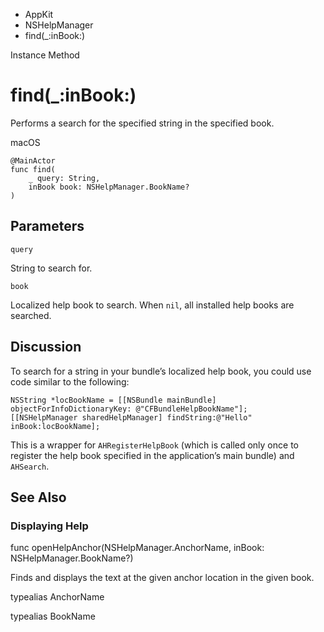 

- AppKit
- NSHelpManager
-  find(\_:inBook:) 

Instance Method

# find(\_:inBook:)

Performs a search for the specified string in the specified book.

macOS

``` source
@MainActor
func find(
    _ query: String,
    inBook book: NSHelpManager.BookName?
)
```

## Parameters 

`query`  

String to search for.

`book`  

Localized help book to search. When `nil`, all installed help books are searched.

## Discussion

To search for a string in your bundle’s localized help book, you could use code similar to the following:

```
NSString *locBookName = [[NSBundle mainBundle] objectForInfoDictionaryKey: @"CFBundleHelpBookName"];
[[NSHelpManager sharedHelpManager] findString:@"Hello"  inBook:locBookName];
```

This is a wrapper for `AHRegisterHelpBook` (which is called only once to register the help book specified in the application’s main bundle) and `AHSearch`.

## See Also

### Displaying Help

func openHelpAnchor(NSHelpManager.AnchorName, inBook: NSHelpManager.BookName?)

Finds and displays the text at the given anchor location in the given book.

typealias AnchorName

typealias BookName

